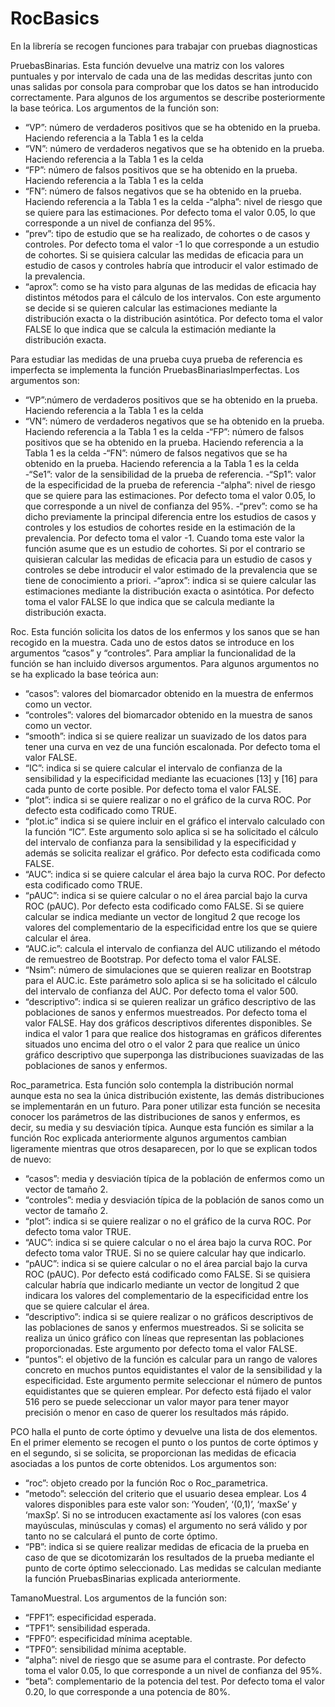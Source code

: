 # RocBasics
En la librería se recogen funciones para trabajar con pruebas diagnosticas


PruebasBinarias. Esta función devuelve una matriz con los valores puntuales y por intervalo de cada una de las medidas descritas junto con unas salidas por consola para comprobar que los datos se han introducido correctamente. Para algunos de los argumentos se describe posteriormente la base teórica. Los argumentos de la función son:
- “VP”: número de verdaderos positivos que se ha obtenido en la prueba. Haciendo referencia a la Tabla 1 es la celda 
- “VN”: número de verdaderos negativos que se ha obtenido en la prueba. Haciendo referencia a la Tabla 1 es la celda         
- “FP”: número de falsos positivos que se ha obtenido en la prueba. Haciendo referencia a la Tabla 1 es la celda        
- “FN”: número de falsos negativos que se ha obtenido en la prueba. Haciendo referencia a la Tabla 1 es la celda 
-“alpha”: nivel de riesgo que se quiere para las estimaciones. Por defecto toma el valor 0.05, lo que corresponde a un nivel de confianza del 95%.
- “prev”: tipo de estudio que se ha realizado, de cohortes o de casos y controles. Por defecto toma el valor -1 lo que corresponde a un estudio de cohortes. Si se quisiera calcular las medidas de eficacia para un estudio de casos y controles habría que introducir el valor estimado de la prevalencia.
- “aprox”: como se ha visto para algunas de las medidas de eficacia hay distintos métodos para el cálculo de los intervalos. Con este argumento se decide si se quieren calcular las estimaciones mediante la distribución exacta o la distribución asintótica. Por defecto toma el valor FALSE lo que indica que se calcula la estimación mediante la distribución exacta.


Para estudiar las medidas de una prueba cuya prueba de referencia es imperfecta se implementa la función PruebasBinariasImperfectas. Los argumentos son:
- “VP”:número de verdaderos positivos que se ha obtenido en la prueba. Haciendo referencia a la Tabla 1 es la celda 
- “VN”: número de verdaderos negativos que se ha obtenido en la prueba. Haciendo referencia a la Tabla 1 es la celda 
-“FP”: número de falsos positivos que se ha obtenido en la prueba. Haciendo referencia a la Tabla 1 es la celda 
-“FN”: número de falsos negativos que se ha obtenido en la prueba. Haciendo referencia a la Tabla 1 es la celda 
-“Se1”: valor de la sensibilidad de la prueba de referencia.
-“Sp1”: valor de la especificidad de la prueba de referencia
-“alpha”: nivel de riesgo que se quiere para las estimaciones. Por defecto toma el valor 0.05, lo que corresponde a un nivel de confianza del 95%.
-“prev”: como se ha dicho previamente la principal diferencia entre los estudios de casos y controles y los estudios de cohortes reside en la estimación de la prevalencia. Por defecto toma el valor -1. Cuando toma este valor la función asume que es un estudio de cohortes. Si por el contrario se quisieran calcular las medidas de eficacia para un estudio de casos y controles se debe introducir el valor estimado de la prevalencia que se tiene de conocimiento a priori.
-“aprox”: indica si se quiere calcular las estimaciones mediante la distribución exacta o asintótica. Por defecto toma el valor FALSE lo que indica que se calcula mediante la distribución exacta.


Roc. Esta función solicita los datos de los enfermos y los sanos que se han recogido en la muestra. Cada uno de estos datos se introduce en los argumentos “casos” y “controles”. Para ampliar la funcionalidad de la función se han incluido diversos argumentos. Para algunos argumentos no se ha explicado la base teórica aun:
-	“casos”: valores del biomarcador obtenido en la muestra de enfermos como un vector.
-	“controles”: valores del biomarcador obtenido en la muestra de sanos como un vector.
-	“smooth”: indica si se quiere realizar un suavizado de los datos para tener una curva en vez de una función escalonada. Por defecto toma el valor FALSE.
-	“IC”: indica si se quiere calcular el intervalo de confianza de la sensibilidad y la especificidad mediante las ecuaciones [13] y [16] para cada punto de corte posible. Por defecto toma el valor FALSE.
-	“plot”: indica si se quiere realizar o no el gráfico de la curva ROC. Por defecto esta codificado como TRUE.
-	“plot.ic” indica si se quiere incluir en el gráfico el intervalo calculado con la función “IC”. Este argumento solo aplica si se ha solicitado el cálculo del intervalo de confianza para la sensibilidad y la especificidad y además se solicita realizar el gráfico. Por defecto esta codificada como FALSE.
-	“AUC”: indica si se quiere calcular el área bajo la curva ROC. Por defecto esta codificado como TRUE. 
-	“pAUC”: indica si se quiere calcular o no el área parcial bajo la curva ROC (pAUC). Por defecto esta codificado como FALSE. Si se quiere calcular se indica mediante un vector de longitud 2 que recoge los valores del complementario de la especificidad entre los que se quiere calcular el área.
-	“AUC.ic”: calcula el intervalo de confianza del AUC utilizando el método de remuestreo de Bootstrap. Por defecto toma el valor FALSE.
-	“Nsim”: número de simulaciones que se quieren realizar en Bootstrap para el AUC.ic. Este parámetro solo aplica si se ha solicitado el cálculo del intervalo de confianza del AUC. Por defecto toma el valor 500.
-	“descriptivo”: indica si se quieren realizar un gráfico descriptivo de las poblaciones de sanos y enfermos muestreados. Por defecto toma el valor FALSE. Hay dos gráficos descriptivos diferentes disponibles. Se indica el valor 1 para que realice dos histogramas en gráficos diferentes situados uno encima del otro o el valor 2 para que realice un único gráfico descriptivo que superponga las distribuciones suavizadas de las poblaciones de sanos y enfermos.


Roc_parametrica. Esta función solo contempla la distribución normal aunque esta no sea la única distribución existente, las demás distribuciones se implementarán en un futuro. Para poner utilizar esta función se necesita conocer los parámetros de las distribuciones de sanos y enfermos, es decir, su media y su desviación típica. Aunque esta función es similar a la función Roc explicada anteriormente algunos argumentos cambian ligeramente mientras que otros desaparecen, por lo que se explican todos de nuevo:
-	“casos”: media y desviación típica de la población de enfermos como un vector de tamaño 2.
-	“controles”: media y desviación típica de la población de sanos como un vector de tamaño 2.
-	“plot”: indica si se quiere realizar o no el gráfico de la curva ROC. Por defecto toma valor TRUE.
-	 “AUC”: indica si se quiere calcular o no el área bajo la curva ROC. Por defecto toma valor TRUE. Si no se quiere calcular hay que indicarlo.
-	“pAUC”: indica si se quiere calcular o no el área parcial bajo la curva ROC (pAUC). Por defecto está codificado como FALSE. Si se quisiera calcular habría que indicarlo mediante un vector de longitud 2 que indicara los valores del complementario de la especificidad entre los que se quiere calcular el área.
-	 “descriptivo”: indica si se quiere realizar o no gráficos descriptivos de las poblaciones de sanos y enfermos muestreados. Si se solicita se realiza un único gráfico con líneas que representan las poblaciones proporcionadas. Este argumento por defecto toma el valor FALSE. 
-	“puntos”: el objetivo de la función es calcular para un rango de valores concreto en muchos puntos equidistantes el valor de la sensibilidad y la especificidad. Este argumento permite seleccionar el número de puntos equidistantes que se quieren emplear. Por defecto está fijado el valor 516 pero se puede seleccionar un valor mayor para tener mayor precisión o menor en caso de querer los resultados más rápido.


PCO halla el punto de corte óptimo y devuelve una lista de dos elementos. En el primer elemento se recogen el punto o los puntos de corte óptimos y en el segundo, si se solicita, se proporcionan las medidas de eficacia asociadas a los puntos de corte obtenidos. Los argumentos son:
-	“roc”: objeto creado por la función Roc o Roc_parametrica.
-	“metodo”: selección del criterio que el usuario desea emplear. Los 4 valores disponibles para este valor son: ‘Youden’, ‘(0,1)’, ‘maxSe’ y ‘maxSp’. Si no se introducen exactamente así los valores (con esas mayúsculas, minúsculas y comas) el argumento no será válido y por tanto no se calculará el punto de corte óptimo.
-	“PB”: indica si se quiere realizar medidas de eficacia de la prueba en caso de que se dicotomizarán los resultados de la prueba mediante el punto de corte óptimo seleccionado. Las medidas se calculan mediante la función PruebasBinarias explicada anteriormente.


TamanoMuestral. Los argumentos de la función son:
-	“FPF1”: especificidad esperada.
-	“TPF1”: sensibilidad esperada.
-	“FPF0”: especificidad mínima aceptable.
-	“TPF0”: sensibilidad mínima aceptable.
-	“alpha”: nivel de riesgo que se asume para el contraste. Por defecto toma el valor 0.05, lo que corresponde a un nivel de confianza del 95%.
-	“beta”: complementario de la potencia del test. Por defecto toma el valor 0.20, lo que corresponde a una potencia de 80%.





